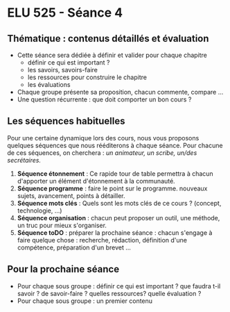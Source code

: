 # ELU 525 - Séance 4

## Thématique : contenus détaillés et évaluation

* Cette séance sera dédiée à définir et valider pour chaque chapitre
  * définir ce qui est important ?
  * les savoirs, savoirs-faire
  * les ressources pour construire le chapitre
  * les évaluations
* Chaque groupe présente sa proposition, chacun commente, compare ...
* Une question récurrente : que doit comporter un bon cours ?


## Les séquences habituelles
Pour une certaine dynamique lors des cours, nous vous proposons quelques séquences que nous rééditerons à chaque séance. Pour chacune de ces séquences, on cherchera : *un animateur, un scribe, un/des secrétaires.*
1. **Séquence étonnement** : Ce rapide tour de table permettra à chacun d'apporter un élément d'étonnement à la communauté.
2. **Séquence programme** : faire le point sur le programme. nouveaux sujets, avancement, points à détailler.
2. **Séquence mots clés** : Quels sont les mots clés de ce cours ? (concept, technologie, ...)
2. **Séquence organisation** : chacun peut proposer un outil, une méthode, un truc pour mieux s'organiser.
3. **Séquence toDO** : préparer la prochaine séance : chacun s'engage à faire quelque chose : recherche, rédaction, définition d'une compétence, préparation d'un brevet ...

## Pour la prochaine séance
* Pour chaque sous groupe : définir ce qui est important ? que faudra t-il savoir ? de savoir-faire ? quelles ressources? quelle évaluation ?
* Pour chaque sous groupe : un premier contenu
